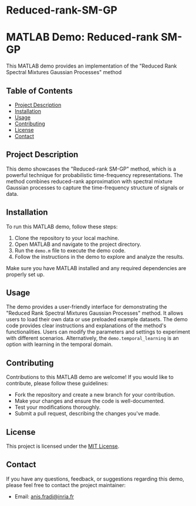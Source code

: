 # Reduced-rank-SM-GP

# MATLAB Demo: Reduced-rank SM-GP

This MATLAB demo provides an implementation of the "Reduced Rank Spectral Mixtures Gaussian Processes" method 

## Table of Contents

- [Project Description](#project-description)
- [Installation](#installation)
- [Usage](#usage)
- [Contributing](#contributing)
- [License](#license)
- [Contact](#contact)

## Project Description

This demo showcases the "Reduced-rank SM-GP" method, which is a powerful technique for probabilistic time-frequency representations. The method combines reduced-rank approximation with spectral mixture Gaussian processes to capture the time-frequency structure of signals or data.

## Installation

To run this MATLAB demo, follow these steps:

1. Clone the repository to your local machine.
2. Open MATLAB and navigate to the project directory.
3. Run the `demo.m` file to execute the demo code.
4. Follow the instructions in the demo to explore and analyze the results.

Make sure you have MATLAB installed and any required dependencies are properly set up.

## Usage

The demo provides a user-friendly interface for demonstrating the "Reduced Rank Spectral Mixtures Gaussian Processes" method. It allows users to load their own data or use preloaded example datasets. The demo code provides clear instructions and explanations of the method's functionalities. Users can modify the parameters and settings to experiment with different scenarios.
Alternatively, the `demo.temporal_learning` is an option with learning in the temporal domain.

## Contributing

Contributions to this MATLAB demo are welcome! If you would like to contribute, please follow these guidelines:

- Fork the repository and create a new branch for your contribution.
- Make your changes and ensure the code is well-documented.
- Test your modifications thoroughly.
- Submit a pull request, describing the changes you've made.

## License

This project is licensed under the [MIT License](LICENSE).

## Contact

If you have any questions, feedback, or suggestions regarding this demo, please feel free to contact the project maintainer:

- Email: anis.fradi@inria.fr
